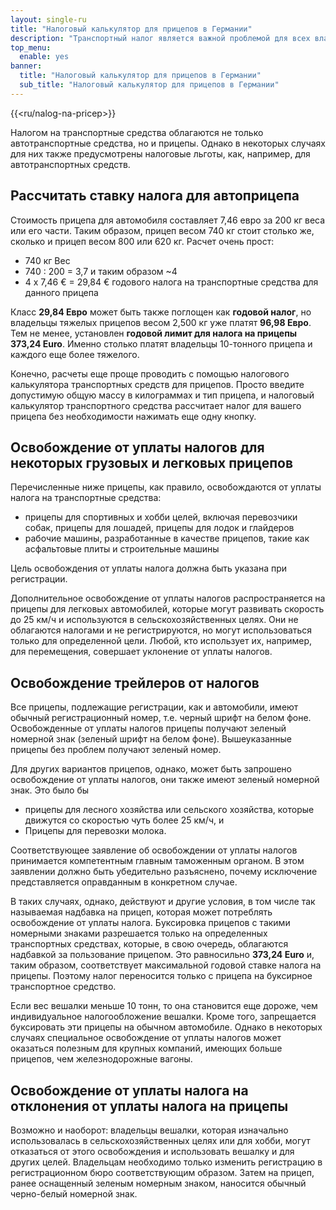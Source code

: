 ```yaml
---
layout: single-ru
title: "Налоговый калькулятор для прицепов в Германии"
description: "Транспортный налог является важной проблемой для всех владельцев транспортных средств. Узнайте всё, что вам нужно знать здесь. Получить информацию и произвести расчеты."
top_menu:
  enable: yes
banner:
  title: "Налоговый калькулятор для прицепов в Германии"
  sub_title: "Налоговый калькулятор для прицепов в Германии"
---
```


{{<ru/nalog-na-pricep>}}

Налогом на транспортные средства облагаются не только автотранспортные средства, но и прицепы. Однако в некоторых случаях для них также предусмотрены налоговые льготы, как, например, для автотранспортных средств.

## Рассчитать ставку налога для автоприцепа

Стоимость прицепа для автомобиля составляет 7,46 евро за 200 кг веса или его части. Таким образом, прицеп весом 740 кг стоит столько же, сколько и прицеп весом 800 или 620 кг. Расчет очень прост:

- 740 кг Вес
- 740 : 200 = 3,7 и таким образом ~4
- 4 x 7,46 € = 29,84 € годового налога на транспортные средства для данного прицепа

Класс **29,84 Евро** может быть также поглощен как **годовой налог**, но владельцы тяжелых прицепов весом 2,500 кг уже платят **96,98 Евро**. Тем не менее, установлен **годовой лимит для налога на прицепы 373,24 Euro**. Именно столько платят владельцы 10-тонного прицепа и каждого еще более тяжелого.

Конечно, расчеты еще проще проводить с помощью налогового калькулятора транспортных средств для прицепов. Просто введите допустимую общую массу в килограммах и тип прицепа, и налоговый калькулятор транспортного средства рассчитает налог для вашего прицепа без необходимости нажимать еще одну кнопку.

## Освобождение от уплаты налогов для некоторых грузовых и легковых прицепов

Перечисленные ниже прицепы, как правило, освобождаются от уплаты налога на транспортные средства:

- прицепы для спортивных и хобби целей, включая перевозчики собак, прицепы для лошадей, прицепы для лодок и глайдеров
- рабочие машины, разработанные в качестве прицепов, такие как асфальтовые плиты и строительные машины

Цель освобождения от уплаты налога должна быть указана при регистрации.

Дополнительное освобождение от уплаты налогов распространяется на прицепы для легковых автомобилей, которые могут развивать скорость до 25 км/ч и используются в сельскохозяйственных целях. Они не облагаются налогами и не регистрируются, но могут использоваться только для определенной цели. Любой, кто использует их, например, для перемещения, совершает уклонение от уплаты налогов.

## Освобождение трейлеров от налогов

Все прицепы, подлежащие регистрации, как и автомобили, имеют обычный регистрационный номер, т.е. черный шрифт на белом фоне. Освобожденные от уплаты налогов прицепы получают зеленый номерной знак (зеленый шрифт на белом фоне). Вышеуказанные прицепы без проблем получают зеленый номер.

Для других вариантов прицепов, однако, может быть запрошено освобождение от уплаты налогов, они также имеют зеленый номерной знак. Это было бы

- прицепы для лесного хозяйства или сельского хозяйства, которые движутся со скоростью чуть более 25 км/ч, и
- Прицепы для перевозки молока.

Соответствующее заявление об освобождении от уплаты налогов принимается компетентным главным таможенным органом. В этом заявлении должно быть убедительно разъяснено, почему исключение представляется оправданным в конкретном случае.

В таких случаях, однако, действуют и другие условия, в том числе так называемая надбавка на прицеп, которая может потреблять освобождение от уплаты налога. Буксировка прицепов с такими номерными знаками разрешается только на определенных транспортных средствах, которые, в свою очередь, облагаются надбавкой за пользование прицепом. Это равносильно **373,24 Euro** и, таким образом, соответствует максимальной годовой ставке налога на прицепы. Поэтому налог переносится только с прицепа на буксирное транспортное средство.

Если вес вешалки меньше 10 тонн, то она становится еще дороже, чем индивидуальное налогообложение вешалки. Кроме того, запрещается буксировать эти прицепы на обычном автомобиле. Однако в некоторых случаях специальное освобождение от уплаты налогов может оказаться полезным для крупных компаний, имеющих больше прицепов, чем железнодорожные вагоны.

## Освобождение от уплаты налога на отклонения от уплаты налога на прицепы

Возможно и наоборот: владельцы вешалки, которая изначально использовалась в сельскохозяйственных целях или для хобби, могут отказаться от этого освобождения и использовать вешалку и для других целей. Владельцам необходимо только изменить регистрацию в регистрационном бюро соответствующим образом. Затем на прицеп, ранее оснащенный зеленым номерным знаком, наносится обычный черно-белый номерной знак.
